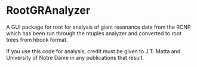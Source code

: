 RootGRAnalyzer
==============

A GUI package for root for analysis of giant resonance data from the RCNP which has been run through the ntuples analyzer and converted to root trees from hbook format.

If you use this code for analysis, credit must be given to J.T. Matta and University of Notre Dame in any publications that result.

